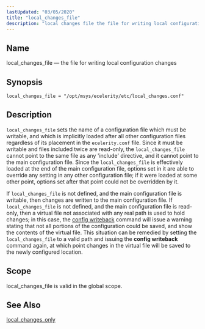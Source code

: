 ```yaml
---
lastUpdated: "03/05/2020"
title: "local_changes_file"
description: "local changes file the file for writing local configuration changes local changes file opt msys ecelerity etc local changes conf local changes file sets the name of a configuration file which must be writable and which is implicitly loaded after all other configuration files regardless of its placement in the..."
---
```


<a name="conf.ref.local_changes_file"></a> 
## Name

local_changes_file — the file for writing local configuration changes

## Synopsis

`local_changes_file = "/opt/msys/ecelerity/etc/local_changes.conf"`

<a name="idp25036256"></a> 
## Description

`local_changes_file` sets the name of a configuration file which must be writable, and which is implicitly loaded after all other configuration files regardless of its placement in the `ecelerity.conf` file. Since it must be writable and files included twice are read-only, the `local_changes_file` cannot point to the same file as any 'include' directive, and it cannot point to the main configuration file. Since the `local_changes_file` is effectively loaded at the end of the main configuration file, options set in it are able to override any setting in any other configuration file; if it were loaded at some other point, options set after that point could not be overridden by it.

If `local_changes_file` is not defined, and the main configuration file is writable, then changes are written to the main configuration file. If `local_changes_file` is not defined, and the main configuration file is read-only, then a virtual file not associated with any real path is used to hold changes; in this case, the [config writeback](/momentum/4/console-commands/config#config_writeback) command will issue a warning stating that not all portions of the configuration could be saved, and show the contents of the virtual file. This situation can be remedied by setting the `local_changes_file` to a valid path and issuing the **config writeback**           command again, at which point changes in the virtual file will be saved to the newly configured location.

<a name="idp25044016"></a> 
## Scope

local_changes_file is valid in the global scope.

<a name="idp25045856"></a> 
## See Also

[local_changes_only](/momentum/4/config/ref-local-changes-only)